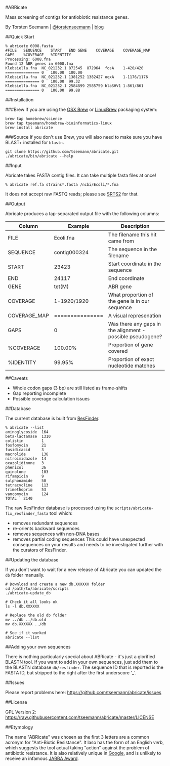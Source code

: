 #ABRicate

Mass screening of contigs for antiobiotic resistance genes.

By Torsten Seemann | [@torstenseemann](https://twitter.com/torstenseemann) | [blog](http://thegenomefactory.blogspot.com/)

##Quick Start

```
% abricate 6008.fasta
#FILE	SEQUENCE	START	END	GENE	COVERAGE	COVERAGE_MAP	GAPS	%COVERAGE	%IDENTITY
Processing: 6008.fna
Found 12 ABR genes in 6008.fna
Klebsiella.fna	NC_021232.1	872545	872964	fosA	1-420/420	===============	0	100.00	100.00
Klebsiella.fna	NC_021232.1	1381252	1382427	oqxA	1-1176/1176	===============	0	100.00	99.32
Klebsiella.fna  NC_021232.1 2584899	2585759	blaSHV1	1-861/861	===============	0	100.00	99.88
```

##Installation

###Brew
If you are using the [OSX Brew](http://brew.sh/) or [LinuxBrew](http://brew.sh/linuxbrew/) packaging system:

    brew tap homebrew/science
    brew tap tseemann/homebrew-bioinformatics-linux
    brew install abricate

###Source
If you don't use Brew, you will also need to make sure you have BLAST+ installed for ```blastn```.
    
    git clone https://github.com/tseemann/abricate.git
    ./abricate/bin/abricate --help

##Input

Abricate takes FASTA contig files. It can take multiple fasta files at once!

    % abricate ref.fa strains*.fasta /ncbi/Ecoli/*.fna

It does not accept raw FASTQ reads; please see [SRTS2](https://github.com/katholt/srst2) for that.

##Output

Abricate produces a tap-separated output file with the following columns:

Column | Example | Description
-------|---------|------------
FILE | Ecoli.fna | The filename this hit came from
SEQUENCE | contig000324 | The sequence in the filename
START | 23423 | Start coordinate in the sequence
END | 24117 | End coordinate
GENE | tet(M) | ABR gene
COVERAGE | 1-1920/1920 | What proportion of the gene is in our sequence
COVERAGE_MAP | =============== | A visual represenation
GAPS | 0 | Was there any gaps in the alignment - possible pseudogene?
%COVERAGE | 100.00% | Proportion of gene covered 
%IDENTITY | 99.95% | Proportion of exact nucleotide matches

##Caveats

* Whole codon gaps (3 bp) are still listed as frame-shifts
* Gap reporting incomplete
* Possible coverage calculation issues

##Database

The current database is built from [ResFinder](http://cge.cbs.dtu.dk/services/ResFinder/).

```
% abricate --list
aminoglycoside  164
beta-lactamase  1310
colistin        1
fosfomycin      21
fusidicacid     3
macrolide       136
nitroimidazole  14
oxazolidinone   3
phenicol        36
quinolone       103
rifampicin      9
sulphonamide    50
tetracycline    113
trimethoprim    53
vancomycin      124
TOTAL   2140
```

The raw ResFinder database is processed using the `scripts/abricate-fix_resfinder_fasta` tool which:
* removes redundant sequences
* re-orients backward sequences
* removes sequences with non-DNA bases 
* removes partial coding sequences
This could have unexpected consequences on your results and needs to be investigated 
further with the curators of ResFinder.

##Updating the database

If you don't want to wait for a new release of Abricate you can updated the `db` folder manually.

```
# Download and create a new db.XXXXXX folder
cd /path/to/abricate/scripts
./abricate-update_db

# Check it all looks ok
ls -l db.XXXXXX

# Replace the old db folder
mv ../db ../db.old
mv db.XXXXXX ../db

# See if it worked
abricate --list
```

##Adding your own sequences

There is nothing particularly special about ABRicate - it's just a glorified BLASTN tool.
If you want to add in your own sequences, just add them to the BLASTN database `db/resfinder`.
The sequence ID that is reported is the FASTA ID, 
but stripped to the right after the first underscore '_'.

##Issues

Please report problems here: https://github.com/tseemann/abricate/issues

##License

GPL Version 2: https://raw.githubusercontent.com/tseemann/abricate/master/LICENSE

##Etymology

The name "ABRicate" was chosen as the first 3 letters are a common acronym
for "Anti-Biotic Resistance". It laso has the form of an English _verb_, 
which suggests the tool actual taking "action" against the problem of antibiotic resistance.
It is also relatively unique in [Google](https://www.google.com.au/search?q=abricate),
and is unlikely to receive an infamous [JABBA Award](http://www.acgt.me/blog/2014/12/1/time-for-a-new-jabba-award-for-just-another-bogus-bioinformatics-acronym).


